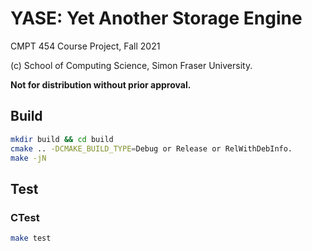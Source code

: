 # YASE: Yet Another Storage Engine

CMPT 454 Course Project, Fall 2021

(c) School of Computing Science, Simon Fraser University.

**Not for distribution without prior approval.**

## Build

```bash
mkdir build && cd build
cmake .. -DCMAKE_BUILD_TYPE=Debug or Release or RelWithDebInfo.
make -jN
```

## Test

### CTest

```bash
make test
```

